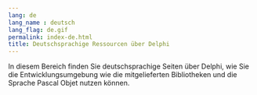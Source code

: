 ```yaml
---
lang: de
lang_name : deutsch
lang_flag: de.gif
permalink: index-de.html
title: Deutschsprachige Ressourcen über Delphi
---
```

In diesem Bereich finden Sie deutschsprachige Seiten über Delphi, wie Sie die Entwicklungsumgebung wie die mitgelieferten Bibliotheken und die Sprache Pascal Objet nutzen können.